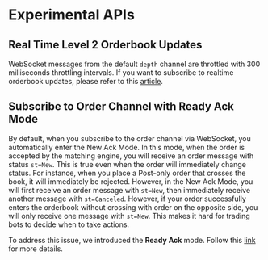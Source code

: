 # Experimental APIs

## Real Time Level 2 Orderbook Updates

WebSocket messages from the default `depth` channel are throttled with 300 milliseconds throttling intervals. If you want to 
subscribe to realtime orderbook updates, please refer to this [article](https://github.com/HuojuPro/huoju-official-api-docs/blob/master/misc/huoju_real_time_orderbook_feed.md).


## Subscribe to Order Channel with Ready Ack Mode

By default, when you subscribe to the order channel via WebSocket, you automatically enter the New Ack Mode. In this mode, when the 
order is accepted by the matching engine, you will receive an order message with status `st=New`. This is true even when the order will 
immediately change status. For instance, when you place a Post-only order that crosses the book, it will immediately be rejected. However, 
in the New Ack Mode, you will first receive an order message with `st=New`, then immediately receive another message with `st=Canceled`. However, 
if your order successfully enters the orderbook without crossing with order on the opposite side, you will only receive one message with `st=New`. 
This makes it hard for trading bots to decide when to take actions.

To address this issue, we introduced the **Ready Ack** mode. Follow this [link](https://github.com/HuojuPro/huoju-official-api-docs/blob/master/misc/huoju_ws_order_channel_ready_mode.md) for more details.


